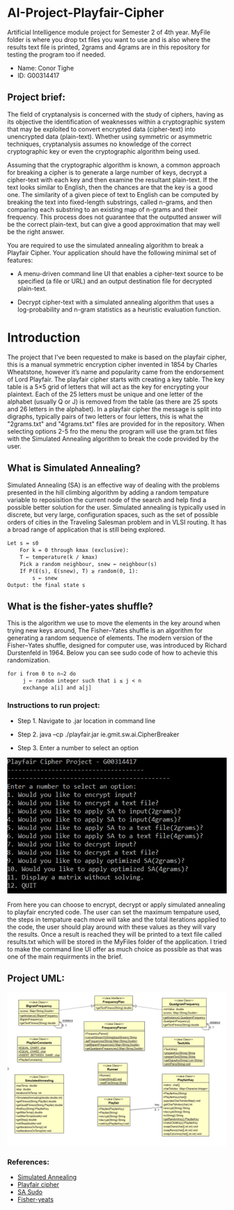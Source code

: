 # AI-Project-Playfair-Cipher
 Artificial Intelligence module project for Semester 2 of 4th year. MyFile folder is where you drop txt files you want to use and is also where the results text file is printed, 2grams and 4grams are in this repository for testing the program too if needed.
 
 - Name: Conor Tighe
 - ID: G00314417

## Project brief:
The field of cryptanalysis is concerned with the study of ciphers, having as its objective the
identification of weaknesses within a cryptographic system that may be exploited to convert
encrypted data (cipher-text) into unencrypted data (plain-text). Whether using symmetric or
asymmetric techniques, cryptanalysis assumes no knowledge of the correct cryptographic key
or even the cryptographic algorithm being used.

Assuming that the cryptographic algorithm is known, a common approach for breaking a cipher
is to generate a large number of keys, decrypt a cipher-text with each key and then examine the
resultant plain-text. If the text looks similar to English, then the chances are that the key is a
good one. The similarity of a given piece of text to English can be computed by breaking the
text into fixed-length substrings, called n-grams, and then comparing each substring to an
existing map of n-grams and their frequency. This process does not guarantee that the outputted
answer will be the correct plain-text, but can give a good approximation that may well be the
right answer.

You are required to use the simulated annealing algorithm to break a Playfair Cipher. Your
application should have the following minimal set of features:

- A menu-driven command line UI that enables a cipher-text source to be specified (a
file or URL) and an output destination file for decrypted plain-text.

- Decrypt cipher-text with a simulated annealing algorithm that uses a log-probability
and n-gram statistics as a heuristic evaluation function.

# Introduction

The project that I've been requested to make is based on the playfair cipher, this is a manual 
symmetric encryption cipher invented in 1854 by Charles Wheatstone, however it’s name and popularity 
came from the endorsement of Lord Playfair. The playfair cipher starts with creating a key table. 
The key table is a 5×5 grid of letters that will act as the key for encrypting your plaintext. 
Each of the 25 letters must be unique and one letter of the alphabet (usually Q or J) is removed from the 
table (as there are 25 spots and 26 letters in the alphabet). In a playfair cipher the message is split into digraphs, 
typically pairs of two letters or four letters, this is what the "2grams.txt" and "4grams.txt" files are provided for
in the repository. When selecting options 2-5 fro the menu the program will use the gram.txt files with the Simulated Annealing algorithm
to break the code provided by the user.

## What is Simulated Annealing?
Simulated Annealing (SA) is an effective way of dealing with the problems presented in the hill climbing algorithm by adding a random tempature variable to reposisition
the current node of the search and help find a possible better solution for the user. Simulated annealing is typically used in discrete, but very large, configuration spaces, 
such as the set of possible orders of cities in the Traveling Salesman problem and in VLSI routing. It has a broad range of application that is still being explored.

```
Let s = s0
    For k = 0 through kmax (exclusive):
    T ← temperature(k ∕ kmax)
    Pick a random neighbour, snew ← neighbour(s)
    If P(E(s), E(snew), T) ≥ random(0, 1):
        s ← snew
Output: the final state s
```

## What is the fisher-yates shuffle?
This is the algorithm we use to move the elements in the key around when trying new keys around, The Fisher–Yates shuffle is an algorithm for generating a random sequence of elements. The modern version of the Fisher–Yates shuffle, designed for computer use, was introduced by Richard Durstenfeld in 1964. Below you can see sudo code of how to achevie this randomization.

```
for i from 0 to n−2 do
     j ← random integer such that i ≤ j < n
     exchange a[i] and a[j]
```

### Instructions to run project:

- Step 1. Navigate to .jar location in command line

- Step 2. java –cp ./playfair.jar ie.gmit.sw.ai.CipherBreaker

- Step 3. Enter a number to select an option

![Menu](jarscreen.png "Menu")

From here you can choose to encrypt, decrypt or apply simulated annealing to playfair encryted code. The user can set the maximum tempature used, the steps in tempature each move will take and the total iterations applied to the code, the user should play around with these values as they will vary the results. Once a result is reached they will be printed to a text file called results.txt which will be stored in the MyFiles folder of the
application. I tried to make the command line UI offer as much choice as possible as that was one of the main requirments in the brief.

## Project UML:
![AI](AI_Project_Playfair.png "AI Project")

### References:
- [Simulated Annealing](http://www.cs.cmu.edu/afs/cs.cmu.edu/project/learn-43/lib/photoz/.g/web/glossary/anneal.html)
- [Playfair cipher](https://learncryptography.com/classical-encryption/playfair-cipher)
- [SA Sudo](https://en.wikipedia.org/wiki/Simulated_annealing#Pseudocode)
- [Fisher-yeats](https://en.wikipedia.org/wiki/Fisher%E2%80%93Yates_shuffle)